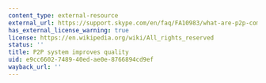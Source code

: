 ```yaml
---
content_type: external-resource
external_url: https://support.skype.com/en/faq/FA10983/what-are-p2p-communications
has_external_license_warning: true
license: https://en.wikipedia.org/wiki/All_rights_reserved
status: ''
title: P2P system improves quality
uid: e9cc6602-7489-40ed-ae0e-8766894cd9ef
wayback_url: ''
---
```

